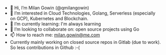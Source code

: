 - 👋 Hi, I’m Milan Gowin (@qmilangowin)
- 👀 I’m interested in Cloud Technologies, Golang, Serverless (especially on GCP), Kubernetes and Blockchain.
- 🌱 I’m currently learning: I'm always learning
- 💞️ I’m looking to collaborate on: open source projects using Go
- 📫 How to reach me: milan.gowin@me.com
- Currently mainly working on closed source repos in Gitlab (due to work). So less contributions in Github :-(

<!---
qmilangowin/qmilangowin is a ✨ special ✨ repository because its `README.md` (this file) appears on your GitHub profile.
You can click the Preview link to take a look at your changes.
--->
